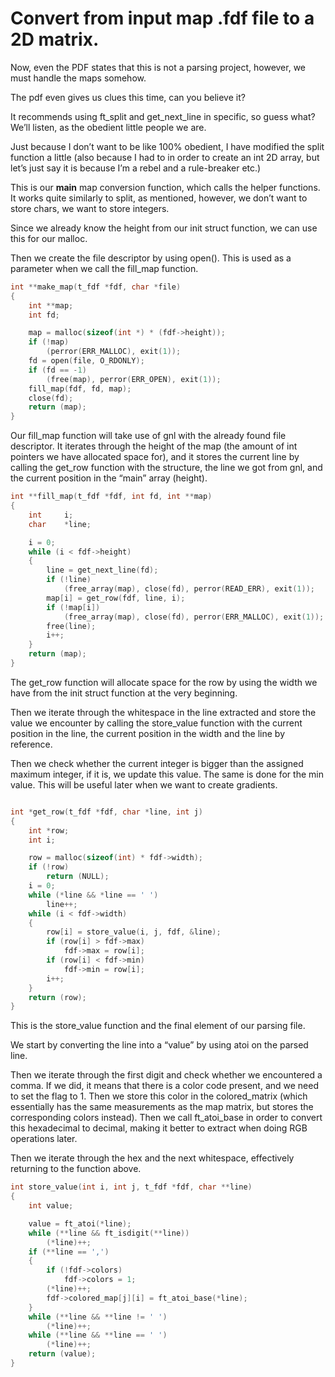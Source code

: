 # Convert from input map .fdf file to a 2D matrix.

Now, even the PDF states that this is not a parsing project, however, we must handle the maps somehow. 

The pdf even gives us clues this time, can you believe it?

It recommends using ft_split and get_next_line in specific, so guess what? We’ll listen, as the obedient little people we are. 

Just because I don’t want to be like 100% obedient, I have modified the split function a little (also because I had to in order to create an int 2D array, but let’s just say it is because I’m a rebel and a rule-breaker etc.)

This is our **main** map conversion function, which calls the helper functions. It works quite similarly to split, as mentioned, however, we don’t want to store chars, we want to store integers. 

Since we already know the height from our init struct function, we can use this for our malloc. 

Then we create the file descriptor by using open(). This is used as a parameter when we call the fill_map function.

```c
int	**make_map(t_fdf *fdf, char *file)
{
	int	**map;
	int	fd;

	map = malloc(sizeof(int *) * (fdf->height));
	if (!map)
		(perror(ERR_MALLOC), exit(1));
	fd = open(file, O_RDONLY);
	if (fd == -1)
		(free(map), perror(ERR_OPEN), exit(1));
	fill_map(fdf, fd, map);
	close(fd);
	return (map);
}
```

Our fill_map function will take use of gnl with the already found file descriptor. It iterates through the height of the map (the amount of int pointers we have allocated space for), and it stores the current line by calling the get_row function with the structure, the line we got from gnl, and the current position in the “main” array (height). 

```c
int	**fill_map(t_fdf *fdf, int fd, int **map)
{
	int		i;
	char	*line;

	i = 0;
	while (i < fdf->height)
	{
		line = get_next_line(fd);
		if (!line)
			(free_array(map), close(fd), perror(READ_ERR), exit(1));
		map[i] = get_row(fdf, line, i);
		if (!map[i])
			(free_array(map), close(fd), perror(ERR_MALLOC), exit(1));
		free(line);
		i++;
	}
	return (map);
}
```

The get_row function will allocate space for the row by using the width we have from the init struct function at the very beginning. 

Then we iterate through the whitespace in the line extracted and store the value we encounter by calling the store_value function with the current position in the line, the current position in the width and the line by reference. 

Then we check whether the current integer is bigger than the assigned maximum integer, if it is, we update this value. The same is done for the min value. This will be useful later when we want to create gradients. 

```c

int	*get_row(t_fdf *fdf, char *line, int j)
{
	int	*row;
	int	i;

	row = malloc(sizeof(int) * fdf->width);
	if (!row)
		return (NULL);
	i = 0;
	while (*line && *line == ' ')
		line++;
	while (i < fdf->width)
	{
		row[i] = store_value(i, j, fdf, &line);
		if (row[i] > fdf->max)
			fdf->max = row[i];
		if (row[i] < fdf->min)
			fdf->min = row[i];
		i++;
	}
	return (row);
}
```

This is the store_value function and the final element of our parsing file. 

We start by converting the line into a “value” by using atoi on the parsed line. 

Then we iterate through the first digit and check whether we encountered a comma. If we did, it means that there is a color code present, and we need to set the flag to 1. Then we store this color in the colored_matrix (which essentially has the same measurements as the map matrix, but stores the corresponding colors instead). Then we call ft_atoi_base in order to convert this hexadecimal to decimal, making it better to extract when doing RGB operations later. 

Then we iterate through the hex and the next whitespace, effectively returning to the function above. 

```c
int	store_value(int i, int j, t_fdf *fdf, char **line)
{
	int	value;

	value = ft_atoi(*line);
	while (**line && ft_isdigit(**line))
		(*line)++;
	if (**line == ',')
	{
		if (!fdf->colors)
			fdf->colors = 1;
		(*line)++;
		fdf->colored_map[j][i] = ft_atoi_base(*line);
	}
	while (**line && **line != ' ')
		(*line)++;
	while (**line && **line == ' ')
		(*line)++;
	return (value);
}

```